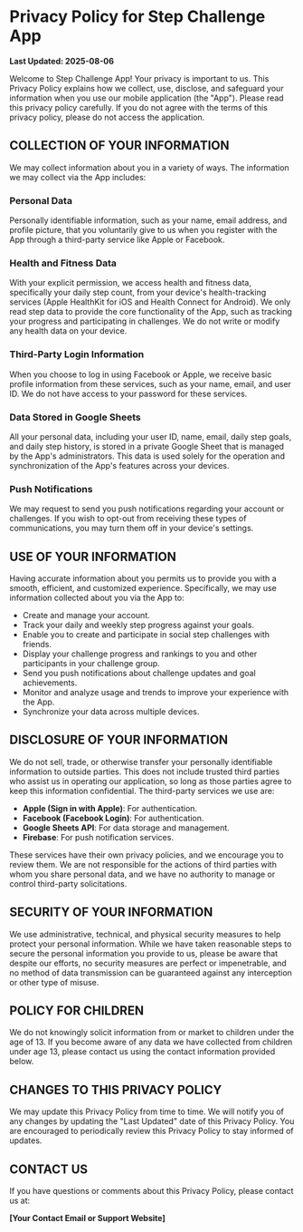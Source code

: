 
# Privacy Policy for Step Challenge App

**Last Updated: 2025-08-06**

Welcome to Step Challenge App! Your privacy is important to us. This Privacy Policy explains how we collect, use, disclose, and safeguard your information when you use our mobile application (the "App"). Please read this privacy policy carefully. If you do not agree with the terms of this privacy policy, please do not access the application.

## COLLECTION OF YOUR INFORMATION

We may collect information about you in a variety of ways. The information we may collect via the App includes:

### Personal Data
Personally identifiable information, such as your name, email address, and profile picture, that you voluntarily give to us when you register with the App through a third-party service like Apple or Facebook.

### Health and Fitness Data
With your explicit permission, we access health and fitness data, specifically your daily step count, from your device's health-tracking services (Apple HealthKit for iOS and Health Connect for Android). We only read step data to provide the core functionality of the App, such as tracking your progress and participating in challenges. We do not write or modify any health data on your device.

### Third-Party Login Information
When you choose to log in using Facebook or Apple, we receive basic profile information from these services, such as your name, email, and user ID. We do not have access to your password for these services.

### Data Stored in Google Sheets
All your personal data, including your user ID, name, email, daily step goals, and daily step history, is stored in a private Google Sheet that is managed by the App's administrators. This data is used solely for the operation and synchronization of the App's features across your devices.

### Push Notifications
We may request to send you push notifications regarding your account or challenges. If you wish to opt-out from receiving these types of communications, you may turn them off in your device's settings.

## USE OF YOUR INFORMATION

Having accurate information about you permits us to provide you with a smooth, efficient, and customized experience. Specifically, we may use information collected about you via the App to:

- Create and manage your account.
- Track your daily and weekly step progress against your goals.
- Enable you to create and participate in social step challenges with friends.
- Display your challenge progress and rankings to you and other participants in your challenge group.
- Send you push notifications about challenge updates and goal achievements.
- Monitor and analyze usage and trends to improve your experience with the App.
- Synchronize your data across multiple devices.

## DISCLOSURE OF YOUR INFORMATION

We do not sell, trade, or otherwise transfer your personally identifiable information to outside parties. This does not include trusted third parties who assist us in operating our application, so long as those parties agree to keep this information confidential. The third-party services we use are:

- **Apple (Sign in with Apple)**: For authentication.
- **Facebook (Facebook Login)**: For authentication.
- **Google Sheets API**: For data storage and management.
- **Firebase**: For push notification services.

These services have their own privacy policies, and we encourage you to review them. We are not responsible for the actions of third parties with whom you share personal data, and we have no authority to manage or control third-party solicitations.

## SECURITY OF YOUR INFORMATION

We use administrative, technical, and physical security measures to help protect your personal information. While we have taken reasonable steps to secure the personal information you provide to us, please be aware that despite our efforts, no security measures are perfect or impenetrable, and no method of data transmission can be guaranteed against any interception or other type of misuse.

## POLICY FOR CHILDREN

We do not knowingly solicit information from or market to children under the age of 13. If you become aware of any data we have collected from children under age 13, please contact us using the contact information provided below.

## CHANGES TO THIS PRIVACY POLICY

We may update this Privacy Policy from time to time. We will notify you of any changes by updating the "Last Updated" date of this Privacy Policy. You are encouraged to periodically review this Privacy Policy to stay informed of updates.

## CONTACT US

If you have questions or comments about this Privacy Policy, please contact us at:

**[Your Contact Email or Support Website]**
